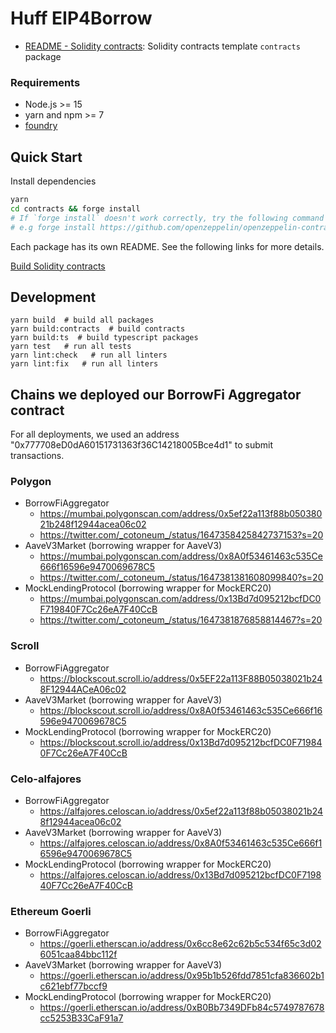 # Huff EIP4Borrow

- [README - Solidity contracts](./contracts/README.md): Solidity contracts template `contracts` package

### Requirements

- Node.js >= 15
- yarn and npm >= 7
- [foundry](https://book.getfoundry.sh/)

## Quick Start

Install dependencies

```bash
yarn
cd contracts && forge install
# If `forge install` doesn't work correctly, try the following command for each .gitmodules in contracts directory.
# e.g forge install https://github.com/openzeppelin/openzeppelin-contracts
```

Each package has its own README. See the following links for more details.

[Build Solidity contracts](./contracts/README.md)

## Development

```
yarn build  # build all packages
yarn build:contracts  # build contracts
yarn build:ts  # build typescript packages
yarn test   # run all tests
yarn lint:check   # run all linters
yarn lint:fix   # run all linters
```

## Chains we deployed our BorrowFi Aggregator contract
For all deployments, we used an address "0x777708eD0dA60151731363f36C14218005Bce4d1" to submit transactions.
### Polygon
- BorrowFiAggregator
  - https://mumbai.polygonscan.com/address/0x5ef22a113f88b05038021b248f12944acea06c02
  - https://twitter.com/_cotoneum_/status/1647358425842737153?s=20
- AaveV3Market (borrowing wrapper for AaveV3)
  - https://mumbai.polygonscan.com/address/0x8A0f53461463c535Ce666f16596e9470069678C5
  - https://twitter.com/_cotoneum_/status/1647381381608099840?s=20
- MockLendingProtocol (borrowing wrapper for MockERC20)
  - https://mumbai.polygonscan.com/address/0x13Bd7d095212bcfDC0F719840F7Cc26eA7F40CcB
  - https://twitter.com/_cotoneum_/status/1647381876858814467?s=20

### Scroll
- BorrowFiAggregator
  - https://blockscout.scroll.io/address/0x5EF22a113F88B05038021b248F12944ACeA06c02
- AaveV3Market (borrowing wrapper for AaveV3)
  - https://blockscout.scroll.io/address/0x8A0f53461463c535Ce666f16596e9470069678C5
- MockLendingProtocol (borrowing wrapper for MockERC20)
  - https://blockscout.scroll.io/address/0x13Bd7d095212bcfDC0F719840F7Cc26eA7F40CcB
### Celo-alfajores
- BorrowFiAggregator
  - https://alfajores.celoscan.io/address/0x5ef22a113f88b05038021b248f12944acea06c02
- AaveV3Market (borrowing wrapper for AaveV3)
  - https://alfajores.celoscan.io/address/0x8A0f53461463c535Ce666f16596e9470069678C5
- MockLendingProtocol (borrowing wrapper for MockERC20)
  - https://alfajores.celoscan.io/address/0x13Bd7d095212bcfDC0F719840F7Cc26eA7F40CcB
### Ethereum Goerli
- BorrowFiAggregator
  - https://goerli.etherscan.io/address/0x6cc8e62c62b5c534f65c3d026051caa84bbc112f
- AaveV3Market (borrowing wrapper for AaveV3)
  - https://goerli.etherscan.io/address/0x95b1b526fdd7851cfa836602b1c621ebf77bccf9
- MockLendingProtocol (borrowing wrapper for MockERC20)
  - https://goerli.etherscan.io/address/0xB0Bb7349DFb84c5749787678cc5253B33CaF91a7

